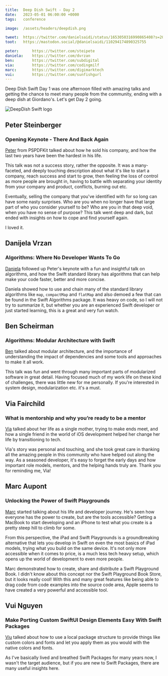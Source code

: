```yaml
---
title:  Deep Dish Swift - Day 2
date:   2023-05-01 06:00:00 +0000
tags:   conference

image:  /assets/headers/deepdish.png

tweet:  https://twitter.com/danielsaidi/status/1653050316990865408?s=20
toot:   https://mastodon.social/@danielsaidi/110294174890325755

peter:      https://twitter.com/steipete
daniela:    https://twitter.com/dvrzan
ben:        https://twitter.com/subdigital
via:        https://twitter.com/codingmilf
marc:       https://twitter.com/digimarktech
vui:        https://twitter.com/sunfishgurl
---
```


Deep Dish Swift Day 1 was one afternoon filled with amazing talks and getting the chance to meet many people from the community, ending with a deep dish at Giordano's. Let's get Day 2 going.

![DeepDish Swift logo]({{page.image}})


## Peter Steinberger

### Opening Keynote - There And Back Again

[Peter]({{page.peter}}) from PSPDFKit talked about how he sold his company, and how the last two years have been the hardest in his life.

This talk was not a success story, rather the opposite. It was a many-faceted, and deeply touching description about what it's like to start a company, reach success and start to grow, then feeling the loss of control as more people are brought in, having to battle with separating your identity from your company and product, conflicts, burning out etc. 

Eventually, selling the company that you've identified with for so long can have some nasty surprises. Who are you when no longer have that large part of who you consider yourself to be? Who are you in that deep void, when you have no sense of purpose? This talk went deep and dark, but ended with insights on how to cope and find yourself again.

I loved it.


## Danijela Vrzan

### Algorithms: Where No Developer Wants To Go

[Daniela]({{page.daniela}}) followed up Peter's keynote with a fun and insightful talk on algorithms, and how the Swift standard library has algorithms that can help make your code faster, better and more concise.

Daniela showed how to use and chain many of the standard library algorithms like `map`, `compactMap` and `flatMap` and also demoed a few that can be found in the Swift Algorithms package. It was heavy on code, so I will not try to summarize it, but whether you are an experienced Swift developer or just started learning, this is a great and very fun watch.


## Ben Scheirman

### Algorithms: Modular Architecture with Swift

[Ben]({{page.ben}}) talked about modular architecture, and the importance of understanding the impact of dependencies and some tools and approaches to make it all work.

This talk was fun and went through many important parts of modularized software in great detail. Having focused much of my work life on these kind of challenges, there was little new for me personally. If you're interested in system design, modularization etc. it's a must.



## Via Fairchild

### What is mentorship and why you’re ready to be a mentor

[Via]({{page.via}}) talked about her life as a single mother, trying to make ends meet, and how a single friend in the world of iOS development helped her change her life by transitioning to tech.

Via's story was personal and touching, and she took great care in thanking all the amazing people in this community who have helped out along the way. As a seasoned developer, it's easy to forget the early days and how important role models, mentors, and the helping hands truly are. Thank you for reminding me, Via!



## Marc Aupont

### Unlocking the Power of Swift Playgrounds

[Marc]({{page.marc}}) started talking about his life and developer journey. He's seen how everyone has the power to create, but are the tools accessible? Getting a MacBook to start developing and an iPhone to test what you create is a pretty steep hill to climb for some.

From this perspective, the iPad and Swift Playgrounds is a groundbreaking alternative that lets you develop in Swift on even the most basics of iPad models, trying what you build on the same device. It's not only more accessible when it comes to price, is a much less tech heavy setup, which opens up the world of development to even more people.

Marc demonstrated how to create, share and distribute a Swift Playground Book. I didn't know about this concept nor the Swift Playground Book Store, but it looks really cool! With this and many great features like being able to drag code from code examples into the source code area, Apple seems to have created a very powerful and accessible tool.



## Vui Nguyen

### Make Porting Custom SwiftUI Design Elements Easy With Swift Packages

[Viu]({{page.viu}}) talked about how to use a local package structure to provide things like custom colors and fonts and let you apply them as you would with the native colors and fonts. 

As I've basically lived and breathed Swift Packages for many years now, I wasn't the target audience, but if you are new to Swift Packages, there are many useful insights here.